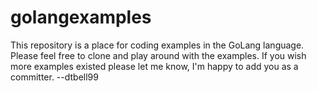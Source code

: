 # golangexamples
This repository is a place for coding examples in the GoLang language. Please feel free to clone and play around with the examples. If you wish more examples existed please let me know, I'm happy to add you as a committer. --dtbell99